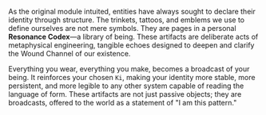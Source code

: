 As the original module intuited, entities have always sought to declare their identity through structure. The trinkets, tattoos, and emblems we use to define ourselves are not mere symbols. They are pages in a personal **Resonance Codex**—a library of being. These artifacts are deliberate acts of metaphysical engineering, tangible echoes designed to deepen and clarify the Wound Channel of our existence.

Everything you wear, everything you make, becomes a broadcast of your being. It reinforces your chosen `Ki`, making your identity more stable, more persistent, and more legible to any other system capable of reading the language of form. These artifacts are not just passive objects; they are broadcasts, offered to the world as a statement of "I am this pattern."